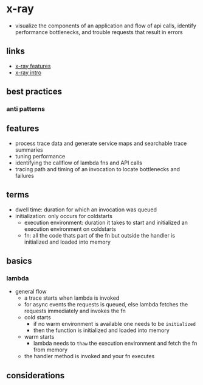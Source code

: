 # x-ray

- visualize the components of an application and flow of api calls, identify performance bottlenecks, and trouble requests that result in errors

## links

- [x-ray features](https://aws.amazon.com/xray/features/)
- [x-ray intro](https://docs.aws.amazon.com/xray/latest/devguide/aws-xray.html)

## best practices

### anti patterns

## features

- process trace data and generate service maps and searchable trace summaries
- tuning performance
- identifying the callflow of lambda fns and API calls
- tracing path and timing of an invocation to locate bottlenecks and failures

## terms

- dwell time: duration for which an invocation was queued
- initialization: only occurs for coldstarts
  - execution environment: duration it takes to start and initialized an execution environment on coldstarts
  - fn: all the code thats part of the fn but outside the handler is initialized and loaded into memory

## basics

### lambda

- general flow
  - a trace starts when lambda is invoked
  - for async events the requests is queued, else lambda fetches the requests immediately and invokes the fn
  - cold starts
    - if no warm environment is available one needs to be `initialized`
    - then the function is initialized and loaded into memory
  - warm starts
    - lambda needs to `thaw` the execution environment and fetch the fn from memory
  - the handler method is invoked and your fn executes

## considerations
